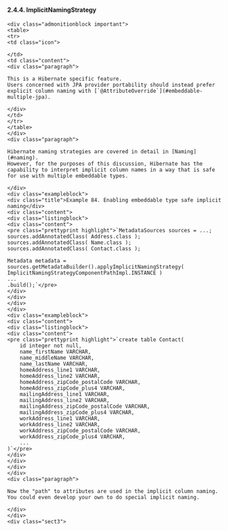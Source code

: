  #### 2.4.4. ImplicitNamingStrategy

    <div class="admonitionblock important">
    <table>
    <tr>
    <td class="icon">

    </td>
    <td class="content">
    <div class="paragraph">

    This is a Hibernate specific feature.
    Users concerned with JPA provider portability should instead prefer explicit column naming with [`@AttributeOverride`](#embeddable-multiple-jpa).

    </div>
    </td>
    </tr>
    </table>
    </div>
    <div class="paragraph">

    Hibernate naming strategies are covered in detail in [Naming](#naming).
    However, for the purposes of this discussion, Hibernate has the capability to interpret implicit column names in a way that is safe for use with multiple embeddable types.

    </div>
    <div class="exampleblock">
    <div class="title">Example 84. Enabling embeddable type safe implicit naming</div>
    <div class="content">
    <div class="listingblock">
    <div class="content">
    <pre class="prettyprint highlight">`MetadataSources sources = ...;
    sources.addAnnotatedClass( Address.class );
    sources.addAnnotatedClass( Name.class );
    sources.addAnnotatedClass( Contact.class );

    Metadata metadata = sources.getMetadataBuilder().applyImplicitNamingStrategy( ImplicitNamingStrategyComponentPathImpl.INSTANCE )
    ...
    .build();`</pre>
    </div>
    </div>
    </div>
    </div>
    <div class="exampleblock">
    <div class="content">
    <div class="listingblock">
    <div class="content">
    <pre class="prettyprint highlight">`create table Contact(
        id integer not null,
        name_firstName VARCHAR,
        name_middleName VARCHAR,
        name_lastName VARCHAR,
        homeAddress_line1 VARCHAR,
        homeAddress_line2 VARCHAR,
        homeAddress_zipCode_postalCode VARCHAR,
        homeAddress_zipCode_plus4 VARCHAR,
        mailingAddress_line1 VARCHAR,
        mailingAddress_line2 VARCHAR,
        mailingAddress_zipCode_postalCode VARCHAR,
        mailingAddress_zipCode_plus4 VARCHAR,
        workAddress_line1 VARCHAR,
        workAddress_line2 VARCHAR,
        workAddress_zipCode_postalCode VARCHAR,
        workAddress_zipCode_plus4 VARCHAR,
        ...
    )`</pre>
    </div>
    </div>
    </div>
    </div>
    <div class="paragraph">

    Now the "path" to attributes are used in the implicit column naming.
    You could even develop your own to do special implicit naming.

    </div>
    </div>
    <div class="sect3">